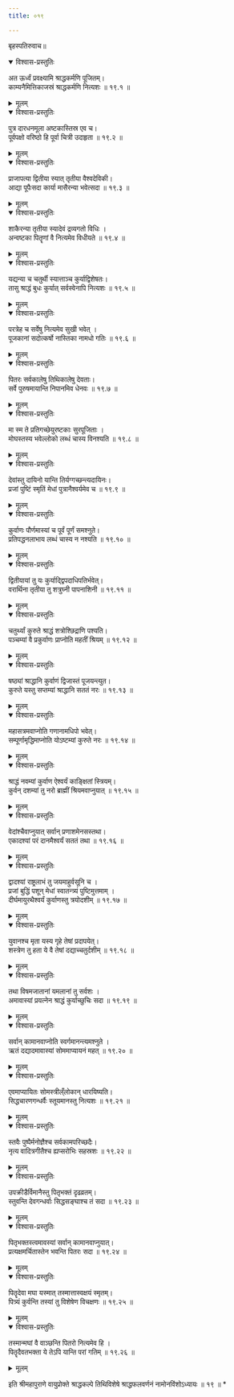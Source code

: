 ```yaml
---
title: ०१९

---
```

बृहस्पतिरुवाच॥


<details open><summary>विश्वास-प्रस्तुतिः</summary>

अत ऊर्ध्वं प्रवक्ष्यामि श्राद्धकर्मणि पूजितम्।  
काम्यनैमित्तिकाजस्रं श्राद्धकर्मणि नित्यशः ॥ १९.१ ॥
</details>

<details><summary>मूलम्</summary>

अत ऊर्ध्वं प्रवक्ष्यामि श्राद्धकर्मणि पूजितम्।  
काम्यनैमित्तिकाजस्रं श्राद्धकर्मणि नित्यशः ॥ १९.१ ॥
</details>


<details open><summary>विश्वास-प्रस्तुतिः</summary>

पुत्र दारधनमूला अष्टकास्तिस्र एव च।  
पूर्वपक्षो वरिष्ठो हि पूर्वा चित्री उदाहृता ॥ १९.२ ॥
</details>

<details><summary>मूलम्</summary>

पुत्र दारधनमूला अष्टकास्तिस्र एव च।  
पूर्वपक्षो वरिष्ठो हि पूर्वा चित्री उदाहृता ॥ १९.२ ॥
</details>


<details open><summary>विश्वास-प्रस्तुतिः</summary>

प्राजापत्या द्वितीया स्यात् तृतीया वैश्वदेविकी।  
आद्या पूपैःसदा कार्या मासैरन्या भवेत्सदा ॥ १९.३ ॥
</details>

<details><summary>मूलम्</summary>

प्राजापत्या द्वितीया स्यात् तृतीया वैश्वदेविकी।  
आद्या पूपैःसदा कार्या मासैरन्या भवेत्सदा ॥ १९.३ ॥
</details>


<details open><summary>विश्वास-प्रस्तुतिः</summary>

शाकैरन्या तृतीया स्यादेवं द्रव्यगतो विधिः ।  
अन्वष्टका पितॄणां वै नित्यमेव विधीयते ॥ १९.४ ॥
</details>

<details><summary>मूलम्</summary>

शाकैरन्या तृतीया स्यादेवं द्रव्यगतो विधिः ।  
अन्वष्टका पितॄणां वै नित्यमेव विधीयते ॥ १९.४ ॥
</details>


<details open><summary>विश्वास-प्रस्तुतिः</summary>

यद्यन्या च चतुर्थी स्यात्ताञ्च कुर्याद्विशेषतः।  
तासु श्राद्धं बुधः कुर्यात् सर्वस्वेनापि नित्यशः ॥ १९.५ ॥
</details>

<details><summary>मूलम्</summary>

यद्यन्या च चतुर्थी स्यात्ताञ्च कुर्याद्विशेषतः।  
तासु श्राद्धं बुधः कुर्यात् सर्वस्वेनापि नित्यशः ॥ १९.५ ॥
</details>


<details open><summary>विश्वास-प्रस्तुतिः</summary>

परत्रेह च सर्वेषु नित्यमेव सुखी भवेत् ।  
पूजकानां सदोत्कर्षो नास्तिका नामधो गतिः ॥ १९.६ ॥
</details>

<details><summary>मूलम्</summary>

परत्रेह च सर्वेषु नित्यमेव सुखी भवेत् ।  
पूजकानां सदोत्कर्षो नास्तिका नामधो गतिः ॥ १९.६ ॥
</details>


<details open><summary>विश्वास-प्रस्तुतिः</summary>

पितरः सर्वकालेषु तिथिकालेषु देवताः।  
सर्वे पुरुषमायान्ति निपानमिव धेनवः ॥ १९.७ ॥
</details>

<details><summary>मूलम्</summary>

पितरः सर्वकालेषु तिथिकालेषु देवताः।  
सर्वे पुरुषमायान्ति निपानमिव धेनवः ॥ १९.७ ॥
</details>


<details open><summary>विश्वास-प्रस्तुतिः</summary>

मा स्म ते प्रतिगच्छेयुरष्टकाः सुरपूजिताः ।  
मोघस्तस्य भवेल्लोको लब्धं चास्य विनश्यति ॥ १९.८ ॥
</details>

<details><summary>मूलम्</summary>

मा स्म ते प्रतिगच्छेयुरष्टकाः सुरपूजिताः ।  
मोघस्तस्य भवेल्लोको लब्धं चास्य विनश्यति ॥ १९.८ ॥
</details>


<details open><summary>विश्वास-प्रस्तुतिः</summary>

देवांस्तु दायिनो यान्ति तिर्यग्गच्छन्त्यदायिनः।  
प्रजां पुष्टिं स्मृतिं मेधां पुत्रानैश्वर्यमेव च ॥ १९.९ ॥
</details>

<details><summary>मूलम्</summary>

देवांस्तु दायिनो यान्ति तिर्यग्गच्छन्त्यदायिनः।  
प्रजां पुष्टिं स्मृतिं मेधां पुत्रानैश्वर्यमेव च ॥ १९.९ ॥
</details>


<details open><summary>विश्वास-प्रस्तुतिः</summary>

कुर्वाणः पौर्णमास्यां च पूर्वं पूर्णं समश्नुते।  
प्रतिपद्धनलाभाय लब्धं चास्य न नश्यति ॥ १९.१० ॥
</details>

<details><summary>मूलम्</summary>

कुर्वाणः पौर्णमास्यां च पूर्वं पूर्णं समश्नुते।  
प्रतिपद्धनलाभाय लब्धं चास्य न नश्यति ॥ १९.१० ॥
</details>


<details open><summary>विश्वास-प्रस्तुतिः</summary>

द्वितीयायां तु यः कुर्याद्द्विपदाधिपतिर्भवेत्।  
वरार्थिना तृतीया तु शत्रुघ्नी पापनाशिनी ॥ १९.११ ॥
</details>

<details><summary>मूलम्</summary>

द्वितीयायां तु यः कुर्याद्द्विपदाधिपतिर्भवेत्।  
वरार्थिना तृतीया तु शत्रुघ्नी पापनाशिनी ॥ १९.११ ॥
</details>


<details open><summary>विश्वास-प्रस्तुतिः</summary>

चतुर्थ्यां कुरुते श्राद्धं शत्रोश्छिद्राणि पश्यति।  
पञ्चम्यां वै प्रकुर्वाणः प्राप्नोति महतीं श्रियम् ॥ १९.१२ ॥
</details>

<details><summary>मूलम्</summary>

चतुर्थ्यां कुरुते श्राद्धं शत्रोश्छिद्राणि पश्यति।  
पञ्चम्यां वै प्रकुर्वाणः प्राप्नोति महतीं श्रियम् ॥ १९.१२ ॥
</details>


<details open><summary>विश्वास-प्रस्तुतिः</summary>

षष्ठ्यां श्राद्धानि कुर्वाणं द्विजास्तं पूजयन्त्युत।  
कुरुते यस्तु सप्तम्यां श्राद्धानि सततं नरः ॥ १९.१३ ॥
</details>

<details><summary>मूलम्</summary>

षष्ठ्यां श्राद्धानि कुर्वाणं द्विजास्तं पूजयन्त्युत।  
कुरुते यस्तु सप्तम्यां श्राद्धानि सततं नरः ॥ १९.१३ ॥
</details>


<details open><summary>विश्वास-प्रस्तुतिः</summary>

महासत्रमवाप्नोति गणानामधिपो भवेत्।  
सम्पूर्णामृद्धिमाप्नोति योऽष्टम्यां कुरुते नरः ॥ १९.१४ ॥
</details>

<details><summary>मूलम्</summary>

महासत्रमवाप्नोति गणानामधिपो भवेत्।  
सम्पूर्णामृद्धिमाप्नोति योऽष्टम्यां कुरुते नरः ॥ १९.१४ ॥
</details>


<details open><summary>विश्वास-प्रस्तुतिः</summary>

श्राद्धं नवम्यां कुर्वाण ऐश्वर्यं काङ्क्षितां स्त्रियम्।  
कुर्वन् दशम्यां तु नरो ब्राह्मीं श्रियमवाप्नुयात् ॥ १९.१५ ॥
</details>

<details><summary>मूलम्</summary>

श्राद्धं नवम्यां कुर्वाण ऐश्वर्यं काङ्क्षितां स्त्रियम्।  
कुर्वन् दशम्यां तु नरो ब्राह्मीं श्रियमवाप्नुयात् ॥ १९.१५ ॥
</details>


<details open><summary>विश्वास-प्रस्तुतिः</summary>

वेदांश्चैवाप्नुयात् सर्वान् प्रणाशमेनसस्तथा।  
एकादश्यां परं दानमैश्वर्यं सततं तथा ॥ १९.१६ ॥
</details>

<details><summary>मूलम्</summary>

वेदांश्चैवाप्नुयात् सर्वान् प्रणाशमेनसस्तथा।  
एकादश्यां परं दानमैश्वर्यं सततं तथा ॥ १९.१६ ॥
</details>


<details open><summary>विश्वास-प्रस्तुतिः</summary>

द्वादश्यां राष्ट्रलाभं तु जयमाहुर्वसूनि च ।  
प्रजां बुद्धिं पशून् मेधां स्वातन्त्र्यं पुष्टिमुत्तमाम् ।  
दीर्घमायुरथैश्वर्यं कुर्वाणस्तु त्रयोदशीम् ॥ १९.१७ ॥
</details>

<details><summary>मूलम्</summary>

द्वादश्यां राष्ट्रलाभं तु जयमाहुर्वसूनि च ।  
प्रजां बुद्धिं पशून् मेधां स्वातन्त्र्यं पुष्टिमुत्तमाम् ।  
दीर्घमायुरथैश्वर्यं कुर्वाणस्तु त्रयोदशीम् ॥ १९.१७ ॥
</details>


<details open><summary>विश्वास-प्रस्तुतिः</summary>

युवानश्च मृता यस्य गृहे तेषां प्रदापयेत्।  
शस्त्रेण तु हता ये वै तेषां दद्याच्चतुर्दशीम् ॥ १९.१८ ॥
</details>

<details><summary>मूलम्</summary>

युवानश्च मृता यस्य गृहे तेषां प्रदापयेत्।  
शस्त्रेण तु हता ये वै तेषां दद्याच्चतुर्दशीम् ॥ १९.१८ ॥
</details>


<details open><summary>विश्वास-प्रस्तुतिः</summary>

तथा विषमजातानां यमलानां तु सर्वशः ।  
अमावास्यां प्रयत्नेन श्राद्धं कुर्याच्छुचिः सदा ॥ १९.१९ ॥
</details>

<details><summary>मूलम्</summary>

तथा विषमजातानां यमलानां तु सर्वशः ।  
अमावास्यां प्रयत्नेन श्राद्धं कुर्याच्छुचिः सदा ॥ १९.१९ ॥
</details>


<details open><summary>विश्वास-प्रस्तुतिः</summary>

सर्वान् कामानवाप्नोति स्वर्गमानन्त्यमश्नुते ।  
ऋतं दद्यादमावास्यां सोममाप्यायनं महत् ॥ १९.२० ॥
</details>

<details><summary>मूलम्</summary>

सर्वान् कामानवाप्नोति स्वर्गमानन्त्यमश्नुते ।  
ऋतं दद्यादमावास्यां सोममाप्यायनं महत् ॥ १९.२० ॥
</details>


<details open><summary>विश्वास-प्रस्तुतिः</summary>

एवमाप्यायितः सोमस्त्रील्ँलोकान् धारयिष्यति।  
सिद्धचारणगन्धर्वैः स्तूयमानस्तु नित्यशः ॥ १९.२१ ॥
</details>

<details><summary>मूलम्</summary>

एवमाप्यायितः सोमस्त्रील्ँलोकान् धारयिष्यति।  
सिद्धचारणगन्धर्वैः स्तूयमानस्तु नित्यशः ॥ १९.२१ ॥
</details>


<details open><summary>विश्वास-प्रस्तुतिः</summary>

स्तवैः पुष्पैर्मनोज्ञैश्च सर्वकामपरिच्छदैः।  
नृत्य वादित्रगीतैश्च ह्यप्सरोभिः सहस्रशः ॥ १९.२२ ॥
</details>

<details><summary>मूलम्</summary>

स्तवैः पुष्पैर्मनोज्ञैश्च सर्वकामपरिच्छदैः।  
नृत्य वादित्रगीतैश्च ह्यप्सरोभिः सहस्रशः ॥ १९.२२ ॥
</details>


<details open><summary>विश्वास-प्रस्तुतिः</summary>

उपक्रीडैर्विमानैस्तु पितृभक्तं दृढव्रतम्।  
स्तुवन्ति देवगन्धर्वाः सिद्धसङ्घाश्च तं सदा ॥ १९.२३ ॥
</details>

<details><summary>मूलम्</summary>

उपक्रीडैर्विमानैस्तु पितृभक्तं दृढव्रतम्।  
स्तुवन्ति देवगन्धर्वाः सिद्धसङ्घाश्च तं सदा ॥ १९.२३ ॥
</details>


<details open><summary>विश्वास-प्रस्तुतिः</summary>

पितृभक्तस्त्वमावस्यां सर्वान् कामानवाप्नुयात्।  
प्रत्यक्षमर्चितास्तेन भवन्ति पितरः सदा ॥ १९.२४ ॥
</details>

<details><summary>मूलम्</summary>

पितृभक्तस्त्वमावस्यां सर्वान् कामानवाप्नुयात्।  
प्रत्यक्षमर्चितास्तेन भवन्ति पितरः सदा ॥ १९.२४ ॥
</details>


<details open><summary>विश्वास-प्रस्तुतिः</summary>

पितॄदेवा मघा यस्मात् तस्मात्तास्वक्षयं स्मृतम्।  
पित्र्यं कुर्वन्ति तस्यां तु विशेषेण विचक्षणः ॥ १९.२५ ॥
</details>

<details><summary>मूलम्</summary>

पितॄदेवा मघा यस्मात् तस्मात्तास्वक्षयं स्मृतम्।  
पित्र्यं कुर्वन्ति तस्यां तु विशेषेण विचक्षणः ॥ १९.२५ ॥
</details>


<details open><summary>विश्वास-प्रस्तुतिः</summary>

तस्मान्मघां वै वाञ्छन्ति पितरो नित्यमेव हि ।  
पितॄदैवतभक्ता ये तेऽपि यान्ति परां गतिम् ॥ १९.२६ ॥
</details>

<details><summary>मूलम्</summary>

तस्मान्मघां वै वाञ्छन्ति पितरो नित्यमेव हि ।  
पितॄदैवतभक्ता ये तेऽपि यान्ति परां गतिम् ॥ १९.२६ ॥
</details>

इति श्रीमहापुराणे वायुप्रोक्ते श्राद्धकल्पे तिथिविशेषे श्राद्धफलवर्णनं नामोनविंशोऽध्यायः ॥ १९ ॥ *  